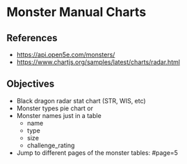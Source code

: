 # Monster Manual Charts

## References

- https://api.open5e.com/monsters/
- https://www.chartjs.org/samples/latest/charts/radar.html

## Objectives

- Black dragon radar stat chart (STR, WIS, etc)
- Monster types pie chart or 
- Monster names just in a table
    - name
    - type
    - size
    - challenge_rating
- Jump to different pages of the monster tables: #page=5
